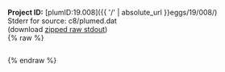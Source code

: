 **Project ID:** [plumID:19.008]({{ '/' | absolute_url }}eggs/19/008/)  
Stderr for source:  c8/plumed.dat   
(download [zipped raw stdout](plumed.dat.plumed_master.stdout.txt.zip))  
{% raw %}
<pre>
</pre>
{% endraw %}
